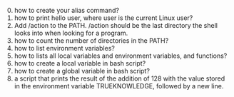 0. how to create your alias command?
1. how to print hello user, where user is the current Linux user?
2. Add /action to the PATH. /action should be the last directory the shell looks into when looking for a program.
3. how to count the number of directories in the PATH?
4. how to list environment variables?
5. how to lists all local variables and environment variables, and functions?
6. how to create a local variable in bash script?
7. how to create a global variable in bash script?
8. a script that prints the result of the addition of 128 with the value stored in the environment variable TRUEKNOWLEDGE, followed by a new line.

